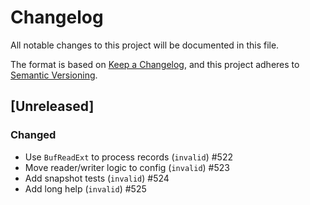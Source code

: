 # Changelog

All notable changes to this project will be documented in this file.

The format is based on [Keep a Changelog](https://keepachangelog.com/en/1.0.0/),
and this project adheres to [Semantic Versioning](https://semver.org/spec/v2.0.0.html).

## [Unreleased]

### Changed

* Use `BufReadExt` to process records (`invalid`) #522
* Move reader/writer logic to config (`invalid`) #523
* Add snapshot tests (`invalid`) #524
* Add long help (`invalid`) #525
